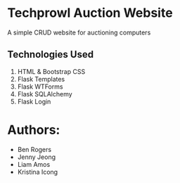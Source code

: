 # Techprowl Auction Website

A simple CRUD website for auctioning computers

## Technologies Used

1. HTML & Bootstrap CSS
2. Flask Templates
3. Flask WTForms
4. Flask SQLAlchemy
5. Flask Login

# Authors: 

- Ben Rogers
- Jenny Jeong 
- Liam Amos 
- Kristina Icong

